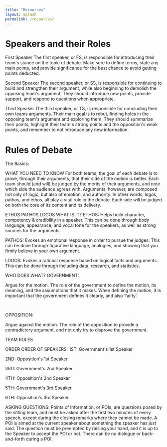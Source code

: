 ```yaml
---
title: "Resources"
layout: splash
permalink: /resources/
---
```


# Speakers and their Roles

First Speaker
The first speaker, or FS, is responsible for introducing their team's stance on the topic of debate. Make sure to define terms, state any main points, and provide significance for the best chance to avoid getting points deducted.

Second Speaker
The second speaker, or SS, is responsible for continuing to build and strengthen their argument, while also beginning to demolish the opposing team's argument. They should introduce new points, provide support, and respond to questions when appropriate.

Third Speaker
The third speaker, or TS, is responsible for concluding their own teams arguments. Their main goal is to rebut, finding holes in the opposing team's argument and exploring them. They should summarize their points, highlight their team's strong points and the opposition's weak points, and remember to not introduce any new information.

# Rules of Debate

The Basics:

WHAT YOU NEED TO KNOW
For both teams, the goal of each debate is to prove, through their arguments, that their side of the motion is better. Each team should (and will) be judged by the merits of their arguments, and note which side the audience agrees with. Arguments, however, are composed not only of logic, but also of emotion, and authority. In other words, logos, pathos, and ethos, all play a vital role in the debate. Each side will be judged on both the core of its content and its delivery.

ETHOS
PATHOS
LOGOS
WHAT IS IT?
ETHOS: Helps build character, competency & credibility in a speaker. This can be done through body language, appearance, and vocal tone for the speakers, as well as strong sources for the arguments.

PATHOS: Evokes an emotional response in order to pursue the judges. This can be done through figurative language, analogies, and showing that you firmly believe in your own argument.

LOGOS: Evokes a rational response based on logical facts and arguments. This can be done through including data, research, and statistics.

WHO DOES WHAT?
GOVERNMENT:

Argue for the motion. The role of the government to define the motion, its meaning, and the assumptions that it makes. When defining the motion, it is important that the government defines it clearly, and also ‘fairly’.

​

OPPOSITION:

Argue against the motion. The role of the opposition to provide a contradictory argument, and not only try to disprove the government.

TEAM ROLES

ORDER
ORDER OF SPEAKERS:
1ST: Government's 1st Speaker

2ND: Opposition's 1st Speaker

3RD: Government's 2nd Speaker

4TH: Opposition's 2nd Speaker

5TH: Government's 3rd Speaker

6TH: Opposition's 3rd Speaker

ASKING QUESTIONS:
Points of Information, or POIs, are questions posed by the sitting team, and must be asked after the first two minutes of every speech, except during the closing remarks where they cannot be made. A POI is aimed at the current speaker about something the speaker has just said. The question must be preempted by raising your hand, and it is up to the Speaker to accept the POI or not. There can be no dialogue or back-and-forth during a POI.

